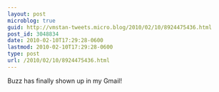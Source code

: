 ```yaml
---
layout: post
microblog: true
guid: http://vmstan-tweets.micro.blog/2010/02/10/8924475436.html
post_id: 3048834
date: 2010-02-10T17:29:28-0600
lastmod: 2010-02-10T17:29:28-0600
type: post
url: /2010/02/10/8924475436.html
---
```

Buzz has finally shown up in my Gmail!
